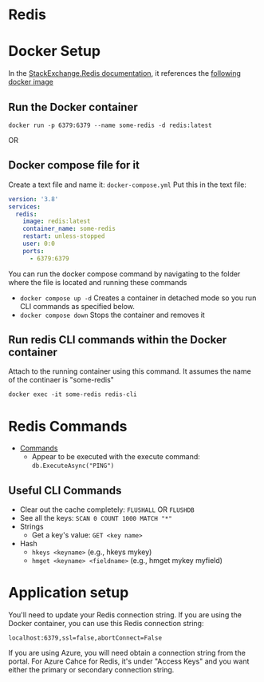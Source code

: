 # Redis


# Docker Setup
In the [StackExchange.Redis documentation](https://stackexchange.github.io/StackExchange.Redis/Server), it references the [following docker image](https://hub.docker.com/_/redis/)

## Run the Docker container
```
docker run -p 6379:6379 --name some-redis -d redis:latest
```
OR
## Docker compose file for it 
Create a text file and name it: ```docker-compose.yml```
Put this in the text file:
```yml
version: '3.8'
services:
  redis:
    image: redis:latest
    container_name: some-redis
    restart: unless-stopped
    user: 0:0
    ports:
      - 6379:6379
```
You can run the docker compose command by navigating to the folder where the file is located and running these commands
- ```docker compose up -d```  Creates a container in detached mode so you run CLI commands as specified below.
- ```docker compose down```   Stops the container and removes it 

##  Run redis CLI commands within the Docker container
Attach to the running container using this command.  It assumes the name of the continaer is "some-redis"
```
docker exec -it some-redis redis-cli
```

# Redis Commands
- [Commands](https://redis.io/commands/)  
   - Appear to be executed with the execute command: ```db.ExecuteAsync("PING")```

## Useful CLI Commands
- Clear out the cache completely: ```FLUSHALL``` OR ```FLUSHDB```
- See all the keys: ```SCAN 0 COUNT 1000 MATCH "*"```
- Strings 
   - Get a key's value: ```GET <key name>```
- Hash
   - ```hkeys <keyname>```   (e.g., hkeys mykey)
   - ```hmget <keyname> <fieldname>```  (e.g., hmget mykey myfield)


# Application setup
You'll need to update your Redis connection string.  If you are using the Docker container, you can use this Redis connection string:
```
localhost:6379,ssl=false,abortConnect=False
```
If you are using Azure, you will need obtain a connection string from the portal.  For Azure Cahce  for Redis, it's under "Access Keys" and you want either the primary or secondary connection string.
